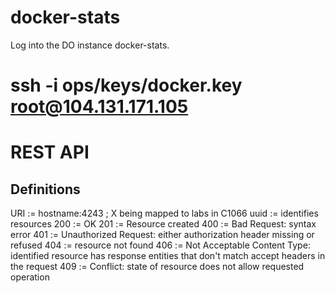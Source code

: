 docker-stats
============

Log into the DO instance docker-stats.

# ssh -i ops/keys/docker.key root@104.131.171.105


REST API
========
Definitions
-----------
URI := hostname:4243  ; X being mapped to labs in C1066
uuid := identifies resources
200  := OK
201  := Resource created
400  := Bad Request: syntax error
401  := Unauthorized Request: either authorization header missing or refused
404  := resource not found
406  := Not Acceptable Content Type: identified resource has response entities that don't match accept headers in the request
409  := Conflict: state of resource does not allow requested operation


